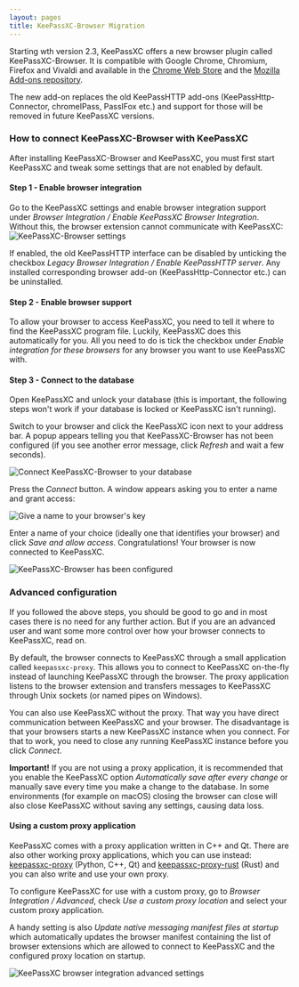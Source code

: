 ```yaml
---
layout: pages
title: KeePassXC-Browser Migration
---
```


Starting wth version 2.3, KeePassXC offers a new browser plugin called KeePassXC-Browser. It is compatible with Google Chrome, Chromium, Firefox and Vivaldi and available in the [Chrome Web Store](https://chrome.google.com/webstore/detail/keepassxc-browser/oboonakemofpalcgghocfoadofidjkkk?utm_source=chrome-ntp-icon)
and the [Mozilla Add-ons repository](https://addons.mozilla.org/en-US/firefox/addon/keepassxc-browser/).

The new add-on replaces the old KeePassHTTP add-ons (KeePassHttp-Connector,
chromeIPass, PassIFox etc.) and support for those will be removed in future KeePassXC versions.

### How to connect KeePassXC-Browser with KeePassXC 
After installing KeePassXC-Browser and KeePassXC, you must first start KeePassXC and tweak some settings that are not enabled by default.

#### Step 1 - Enable browser integration
Go to the KeePassXC settings and enable browser integration support under *Browser Integration / Enable KeePassXC Browser Integration*. Without this, the browser extension cannot communicate with KeePassXC:
![KeePassXC-Browser settings](https://i.imgur.com/Bg3M51p.png)

If enabled, the old KeePassHTTP interface can be disabled by unticking the checkbox *Legacy Browser Integration / Enable KeePassHTTP server*. Any installed corresponding browser add-on (KeePassHttp-Connector etc.) can be uninstalled.

#### Step 2 - Enable browser support
To allow your browser to access KeePassXC, you need to tell it where to find the KeePassXC program file. Luckily, KeePassXC does this automatically for you. All you need to do is tick the checkbox under *Enable integration for these browsers* for any browser you want to use KeePassXC with.

#### Step 3 - Connect to the database
Open KeePassXC and unlock your database (this is important, the following steps won't work if your database is locked or KeePassXC isn't running).

Switch to your browser and click the KeePassXC icon next to your address bar. A popup appears telling you that KeePassXC-Browser has not been configured (if you see another error message, click *Refresh* and wait a few seconds).

![Connect KeePassXC-Browser to your database](https://i.imgur.com/gLmyxMs.png)

Press the *Connect* button. A window appears asking you to enter a name and grant access:

![Give a name to your browser's key](https://i.imgur.com/LcKpfax.png)

Enter a name of your choice (ideally one that identifies your browser) and click *Save and allow access*. Congratulations! Your browser is now connected to KeePassXC.

![KeePassXC-Browser has been configured](https://i.imgur.com/0QnWpkV.png)


### Advanced configuration
If you followed the above steps, you should be good to go and in most cases there is no need for any further action. But if you are an advanced user and want some more control over how your browser connects to KeePassXC, read on.

By default, the browser connects to KeePassXC through a small application called `keepassxc-proxy`. This allows you to connect to KeePassXC on-the-fly instead of launching KeePassXC through the browser. The proxy application listens to the browser extension and transfers messages to KeePassXC through Unix sockets (or named pipes on Windows).

You can also use KeePassXC without the proxy. That way you have direct communication between KeePassXC and your browser. The disadvantage is that your browsers starts a new KeePassXC instance when you connect. For that to work, you need to close any running KeePassXC instance before you click *Connect*.

**Important!** If you are not using a proxy application, it is recommended that you enable the KeePassXC option *Automatically save after every change* or manually save every time you make a change to the database. In some environments (for example on macOS) closing the browser can close will also close KeePassXC without saving any settings, causing data loss.

#### Using a custom proxy application
KeePassXC comes with a proxy application written in C++ and Qt. There are also other working proxy applications, which you can use instead: [keepassxc-proxy](https://github.com/varjolintu/keepassxc-proxy) (Python, C++, Qt) and [keepassxc-proxy-rust](https://github.com/varjolintu/keepassxc-proxy-rust) (Rust) and you can also write and use your own proxy.

To configure KeePassXC for use with a custom proxy, go to *Browser Integration / Advanced*, check *Use a custom proxy location* and select your custom proxy application.

A handy setting is also *Update native messaging manifest files at startup* which automatically updates the browser manifest containing the list of browser extensions which are allowed to connect to KeePassXC and the configured proxy location on startup.

![KeePassXC browser integration advanced settings](https://i.imgur.com/QCdSgJ4.png)

